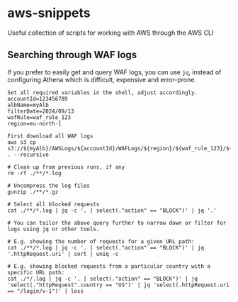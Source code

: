 # aws-snippets
Useful collection of scripts for working with AWS through the AWS CLI

## Searching through WAF logs
If you prefer to easily get and query WAF logs, you can use `jq`, instead of configuring Athena which is difficult, expensive and error-prone.

```shell
Set all required variables in the shell, adjust accordingly.
accountId=123456789
albName=myAlb
filterDate=2024/09/13
wafRule=waf_rule_123
region=eu-north-1

First download all WAF logs
aws s3 cp s3://${myAlb}/AWSLogs/${accountId}/WAFLogs/${region}/${waf_rule_123}/${filterDate} . --recursive

# Clean up from previous runs, if any
rm -rf ./**/*.log

# Uncompress the log files
gunzip ./**/*.gz

# Select all blocked requests
cat ./**/*.log | jq -c '. | select(."action" == "BLOCK")' | jq '.'

# You can tailor the above query further to narrow down or filter for logs using jq or other tools.

# E.g. showing the number of requests for a given URL path:
cat ./**/*.log | jq -c '. | select(."action" == "BLOCK")' | jq '.httpRequest.uri' | sort | uniq -c

# E.g. showing blocked requests from a particular country with a specific URL path:
cat ./*/.log | jq -c '. | select(."action" == "BLOCK")' | jq 'select(."httpRequest".country == "US")' | jq 'select(.httpRequest.uri == "/login/v-1")' | less
```
